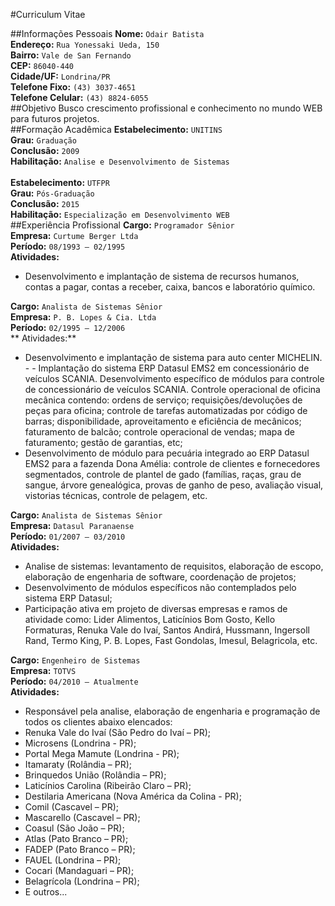 #Curriculum Vitae

##Informações Pessoais
**Nome:** `Odair Batista`<br />
**Endereço:** `Rua Yonessaki Ueda, 150`<br />
**Bairro:** `Vale de San Fernando`<br />
**CEP:** `86040-440`<br />
**Cidade/UF:** `Londrina/PR`<br />
**Telefone Fixo:** `(43) 3037-4651`<br />
**Telefone Celular:** `(43) 8824-6055`
<br />
##Objetivo
    Busco crescimento profissional e conhecimento no mundo WEB para futuros projetos.
<br />
##Formação Acadêmica
**Estabelecimento:** `UNITINS`<br />
**Grau:** `Graduação`<br />
**Conclusão:** `2009`<br />
**Habilitação:** `Analise e Desenvolvimento de Sistemas`<br />
<br />
**Estabelecimento:** `UTFPR`<br />
**Grau:** `Pós-Graduação`<br />
**Conclusão:** `2015`<br />
**Habilitação:** `Especialização em Desenvolvimento WEB`
<br />
##Experiência Profissional
**Cargo:** `Programador Sênior`<br />
**Empresa:** `Curtume Berger Ltda`<br />
**Período:** `08/1993 – 02/1995`<br />
**Atividades:**
- Desenvolvimento e implantação de sistema de recursos humanos, contas a pagar, contas a receber, caixa, bancos e laboratório químico.

**Cargo:** `Analista de Sistemas Sênior`<br />
**Empresa:** `P. B. Lopes & Cia. Ltda`<br />
**Período:** `02/1995 – 12/2006`<br />
** Atividades:**
- Desenvolvimento e implantação de sistema para auto center MICHELIN. - - Implantação do sistema ERP Datasul EMS2 em concessionário de veículos SCANIA. Desenvolvimento específico de módulos para controle de concessionário de veículos SCANIA. Controle operacional de oficina mecânica contendo: ordens de serviço; requisições/devoluções de peças para oficina; controle de tarefas automatizadas por código de barras; disponibilidade, aproveitamento e eficiência de mecânicos; faturamento de balcão; controle operacional de vendas; mapa de faturamento; gestão de garantias, etc;
- Desenvolvimento de módulo para pecuária integrado ao ERP Datasul EMS2 para a fazenda Dona Amélia: controle de clientes e fornecedores segmentados, controle de plantel de gado (famílias, raças, grau de sangue, árvore genealógica, provas de ganho de peso, avaliação visual, vistorias técnicas, controle de pelagem, etc.

**Cargo:** `Analista de Sistemas Sênior`<br />
**Empresa:** `Datasul Paranaense`<br />
**Período:** `01/2007 – 03/2010`<br />
**Atividades:**
- Analise de sistemas: levantamento de requisitos, elaboração de escopo, elaboração de engenharia de software, coordenação de projetos;
- Desenvolvimento de módulos específicos não contemplados pelo sistema ERP Datasul;
- Participação ativa em projeto de diversas empresas e ramos de atividade como: Lider Alimentos, Laticínios Bom Gosto, Kello Formaturas, Renuka Vale do Ivaí, Santos Andirá, Hussmann, Ingersoll Rand, Termo King, P. B. Lopes, Fast Gondolas, Imesul, Belagricola, etc.

**Cargo:** `Engenheiro de Sistemas`<br />
**Empresa:** `TOTVS`<br />
**Período:** `04/2010 – Atualmente`<br />
**Atividades:**
- Responsável pela analise, elaboração de engenharia e programação de todos os clientes abaixo elencados:
 - Renuka Vale do Ivaí (São Pedro do Ivaí – PR);
 - Microsens (Londrina - PR);
 - Portal Mega Mamute (Londrina - PR);
 - Itamaraty (Rolândia – PR);
 - Brinquedos União (Rolândia – PR);
 - Laticínios Carolina (Ribeirão Claro – PR);
 - Destilaria Americana (Nova América da Colina - PR);
 - Comil (Cascavel – PR);
 - Mascarello (Cascavel – PR);
 - Coasul (São João – PR);
 - Atlas (Pato Branco – PR);
 - FADEP (Pato Branco – PR);
 - FAUEL (Londrina – PR);
 - Cocari (Mandaguari – PR);
 - Belagrícola (Londrina – PR);
 - E outros...
